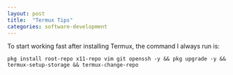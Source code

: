 ```yaml
---
layout: post
title:  "Termux Tips"
categories: software-development
---
```


To start working fast after installing Termux, the command I always run is:

```
pkg install root-repo x11-repo vim git openssh -y && pkg upgrade -y && termux-setup-storage && termux-change-repo
```